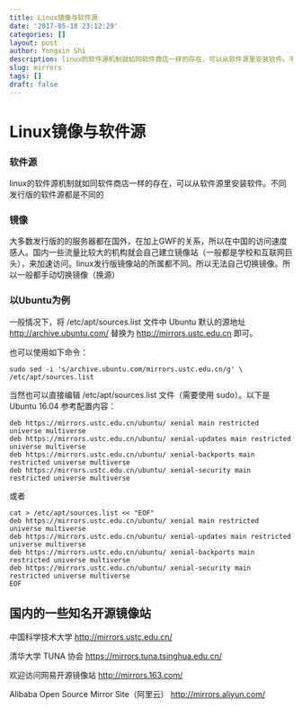 ```yaml
---
title: Linux镜像与软件源
date: '2017-05-18 23:12:29'
categories: []
layout: post
author: Yongxin Shi
description: linux的软件源机制就如同软件商店一样的存在，可以从软件源里安装软件。不同发行版的软件源都是不同的
slug: mirrors
tags: []
draft: false
---
```


Linux镜像与软件源
==========

### 软件源
linux的软件源机制就如同软件商店一样的存在，可以从软件源里安装软件。不同发行版的软件源都是不同的

### 镜像
大多数发行版的的服务器都在国外，在加上GWF的关系，所以在中国的访问速度感人。国内一些流量比较大的机构就会自己建立镜像站（一般都是学校和互联网巨头），来加速访问。linux发行版镜像站的所属都不同。所以无法自己切换镜像。所以一般都手动切换镜像（换源）


### 以Ubuntu为例
一般情况下，将 /etc/apt/sources.list 文件中 Ubuntu 默认的源地址 http://archive.ubuntu.com/ 替换为 http://mirrors.ustc.edu.cn 即可。

也可以使用如下命令：

    sudo sed -i 's/archive.ubuntu.com/mirrors.ustc.edu.cn/g' \
    /etc/apt/sources.list

当然也可以直接编辑 /etc/apt/sources.list 文件（需要使用 sudo）。以下是 Ubuntu 16.04 参考配置内容：

    deb https://mirrors.ustc.edu.cn/ubuntu/ xenial main restricted universe multiverse
    deb https://mirrors.ustc.edu.cn/ubuntu/ xenial-updates main restricted universe multiverse
    deb https://mirrors.ustc.edu.cn/ubuntu/ xenial-backports main restricted universe multiverse
    deb https://mirrors.ustc.edu.cn/ubuntu/ xenial-security main restricted universe multiverse

或者

    cat > /etc/apt/sources.list << "EOF"
    deb https://mirrors.ustc.edu.cn/ubuntu/ xenial main restricted universe multiverse
    deb https://mirrors.ustc.edu.cn/ubuntu/ xenial-updates main restricted universe multiverse
    deb https://mirrors.ustc.edu.cn/ubuntu/ xenial-backports main restricted universe multiverse
    deb https://mirrors.ustc.edu.cn/ubuntu/ xenial-security main restricted universe multiverse
    EOF




## 国内的一些知名开源镜像站

中国科学技术大学
http://mirrors.ustc.edu.cn/

清华大学 TUNA 协会
https://mirrors.tuna.tsinghua.edu.cn/

欢迎访问网易开源镜像站
http://mirrors.163.com/

Alibaba Open Source Mirror Site（阿里云）
http://mirrors.aliyun.com/
